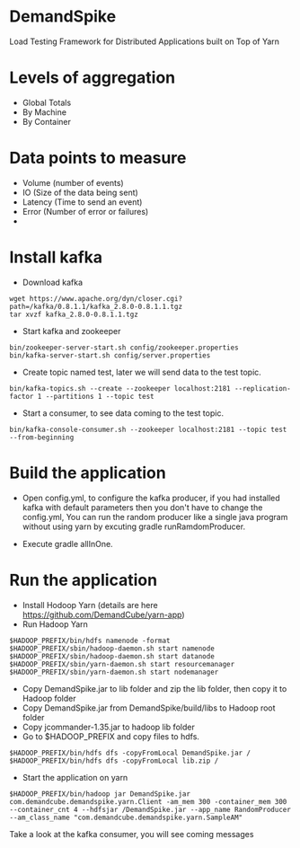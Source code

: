 DemandSpike
===========

Load Testing Framework for Distributed Applications built on Top of Yarn

# Levels of aggregation
- Global Totals
- By Machine
- By Container

# Data points to measure

- Volume (number of events)
- IO (Size of the data being sent)
- Latency (Time to send an event)
- Error (Number of error or failures)
- 
 
# Install kafka 
- Download kafka
```
wget https://www.apache.org/dyn/closer.cgi?path=/kafka/0.8.1.1/kafka_2.8.0-0.8.1.1.tgz
tar xvzf kafka_2.8.0-0.8.1.1.tgz
```
- Start kafka and zookeeper
```
bin/zookeeper-server-start.sh config/zookeeper.properties
bin/kafka-server-start.sh config/server.properties
```
- Create topic named test, later we will send data to the test topic.
```
bin/kafka-topics.sh --create --zookeeper localhost:2181 --replication-factor 1 --partitions 1 --topic test
```
- Start a consumer, to see data coming to the test topic.
```
bin/kafka-console-consumer.sh --zookeeper localhost:2181 --topic test --from-beginning
```

# Build the application
- Open config.yml, to configure the kafka producer, if you had installed kafka with default parameters then you don't have to change the config.yml, You can run the random producer like a single java program without using yarn by excuting gradle runRamdomProducer.

- Execute gradle allInOne.

# Run the application
- Install Hodoop Yarn (details are here https://github.com/DemandCube/yarn-app)
- Run Hadoop Yarn
```
$HADOOP_PREFIX/bin/hdfs namenode -format
$HADOOP_PREFIX/sbin/hadoop-daemon.sh start namenode
$HADOOP_PREFIX/sbin/hadoop-daemon.sh start datanode
$HADOOP_PREFIX/sbin/yarn-daemon.sh start resourcemanager
$HADOOP_PREFIX/sbin/yarn-daemon.sh start nodemanager
```
- Copy DemandSpike.jar to lib folder and zip the lib folder, then copy it to Hadoop folder
- Copy DemandSpike.jar  from DemandSpike/build/libs to Hadoop root folder
- Copy jcommander-1.35.jar to hadoop lib folder
- Go to $HADOOP_PREFIX and copy files to hdfs.

```
$HADOOP_PREFIX/bin/hdfs dfs -copyFromLocal DemandSpike.jar /
$HADOOP_PREFIX/bin/hdfs dfs -copyFromLocal lib.zip /
```
- Start the application on yarn 
```
$HADOOP_PREFIX/bin/hadoop jar DemandSpike.jar com.demandcube.demandspike.yarn.Client -am_mem 300 -container_mem 300 --container_cnt 4 --hdfsjar /DemandSpike.jar --app_name RandomProducer --am_class_name "com.demandcube.demandspike.yarn.SampleAM"
```
Take a look at the kafka consumer, you will see coming messages

